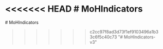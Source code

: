 <<<<<<< HEAD
﻿# MoHIndicators
=======
﻿# MoHIndicators
>>>>>>> c2cc97f8ad3d73f1ef9103496a1b33c6f5c40c73
"# MoHIndicators-v3" 
